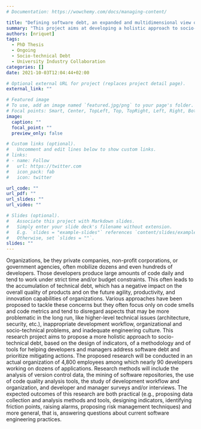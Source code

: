 ```yaml
---
# Documentation: https://wowchemy.com/docs/managing-content/

title: "Defining software debt, an expanded and multidimensional view of socio-technical debt in industry"
summary: "This project aims at developing a holistic approach to socio-technical debt by designing a framework for helping developers and managers to address software debt and prioritize mitigating actions in an industrial context."
authors: [nriquet]
tags:
  - PhD Thesis
  - Ongoing
  - Socio-technical Debt
  - University Industry Collaboration
categories: []
date: 2021-10-03T12:04:44+02:00

# Optional external URL for project (replaces project detail page).
external_link: ""

# Featured image
# To use, add an image named `featured.jpg/png` to your page's folder.
# Focal points: Smart, Center, TopLeft, Top, TopRight, Left, Right, BottomLeft, Bottom, BottomRight.
image:
  caption: ""
  focal_point: ""
  preview_only: false

# Custom links (optional).
#   Uncomment and edit lines below to show custom links.
# links:
# - name: Follow
#   url: https://twitter.com
#   icon_pack: fab
#   icon: twitter

url_code: ""
url_pdf: ""
url_slides: ""
url_video: ""

# Slides (optional).
#   Associate this project with Markdown slides.
#   Simply enter your slide deck's filename without extension.
#   E.g. `slides = "example-slides"` references `content/slides/example-slides.md`.
#   Otherwise, set `slides = ""`.
slides: ""
---
```


Organizations, be they private companies, non-profit corporations, or government agencies, often mobilize dozens and even hundreds of developers. Those developers produce large amounts of code daily and tend to work under strict time and/or budget constraints. This often leads to the accumulation of technical debt, which has a negative impact on the overall quality of products and on the future agility, productivity, and innovation capabilities of organizations. Various approaches have been proposed to tackle these concerns but they often focus only on code smells and code metrics and tend to disregard aspects that may be more problematic in the long run, like higher-level technical issues (architecture, security, etc.), inappropriate development workflow, organizational and socio-technical problems, and inadequate engineering culture. This research project aims to propose a more holistic approach to socio-technical debt, based on the design of indicators, of a methodology and of tools for helping developers and managers address software debt and prioritize mitigating actions. The proposed research will be conducted in an actual organization of 4,800 employees among which nearly 90 developers working on dozens of applications. Research methods will include the analysis of version control data, the mining of software repositories, the use of code quality analysis tools, the study of development workflow and organization, and developer and manager surveys and/or interviews. The expected outcomes of this research are both practical (e.g., proposing data collection and analysis methods and tools, designing indicators, identifying friction points, raising alarms, proposing risk management techniques) and more general, that is, answering questions about current software engineering practices.
